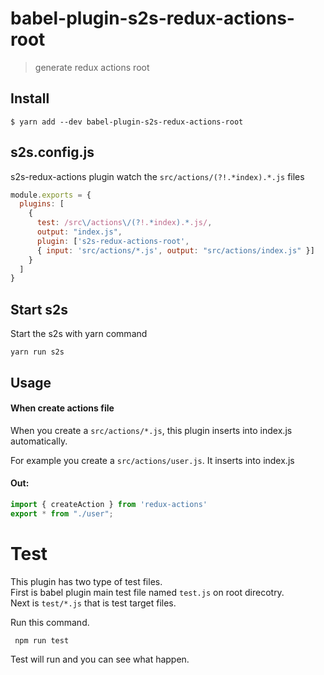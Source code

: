 # babel-plugin-s2s-redux-actions-root

> generate redux actions root

## Install

```
$ yarn add --dev babel-plugin-s2s-redux-actions-root
```

## s2s.config.js

s2s-redux-actions plugin watch the `src/actions/(?!.*index).*.js` files

```js
module.exports = {
  plugins: [
    {
      test: /src\/actions\/(?!.*index).*.js/,
      output: "index.js",
      plugin: ['s2s-redux-actions-root',
      { input: 'src/actions/*.js', output: "src/actions/index.js" }]
    }
  ]
}
```
## Start s2s

Start the s2s with yarn command

`yarn run s2s`

## Usage

#### When create actions file

When you create a `src/actions/*.js`, this plugin inserts into index.js automatically.

For example you create a `src/actions/user.js`. It inserts into index.js

#### Out:

```js
import { createAction } from 'redux-actions'
export * from "./user";
```

# Test

This plugin has two type of test files. \
First is babel plugin main test file named `test.js` on root direcotry. \
Next is `test/*.js` that is test target files. 

Run this command.

` npm run test`

Test will run and you can see what happen.
